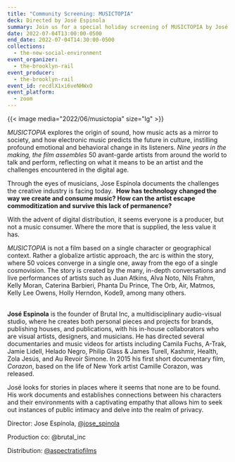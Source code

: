 ```yaml
---
title: "Community Screening: MUSICTOPIA"
deck: Directed by José Espinola
summary: Join us for a special holiday screening of MUSICTOPIA by José Espinola.
date: 2022-07-04T13:00:00-0500
end_date: 2022-07-04T14:30:00-0500
collections:
  - the-new-social-environment
event_organizer:
  - the-brooklyn-rail
event_producer:
  - the-brooklyn-rail
event_id: recdlX1xi6veNHWxO
event_platform:
  - zoom
---
```

{{< image media="2022/06/musictopia" size="lg" >}}

*MUSICTOPIA* explores the origin of sound, how music acts as a mirror to society, and how electronic music predicts the future in culture, instilling profound emotional and behavioral change in its listeners. *Nine years in the making, the film assembles* 50 avant-garde artists from around the world to talk and perform, reflecting on what it means to be an artist and the challenges encountered in the digital age.

Through the eyes of musicians, Jose Espínola documents the challenges the creative industry is facing today.  **How has technology changed the way we create and consume music? How can the artist escape commoditization and survive this lack of permanence?**

With the advent of digital distribution, it seems everyone is a producer, but not a music consumer. Where the more that is supplied, the less value it has.

*MUSICTOPIA* is not a film based on a single character or geographical context. Rather a globalize artistic approach, the arc is within the story, where 50 voices converge in a single one, away from the ego of a single cosmovision. The story is created by the many, in-depth conversations and live performances of artists such as Juan Atkins, Alva Noto, Nils Frahm, Kelly Moran, Caterina Barbieri, Phanta Du Prince, The Orb, Air, Matmos, Kelly Lee Owens, Holly Herndon, Kode9, among many others.

\
**José Espinola** is the founder of Brutal Inc, a multidisciplinary audio-visual studio, where he creates both personal pieces and projects for brands, publishing houses, and publications, with his in-house collaborators who are visual artists, designers, and musicians. He has directed several documentaries and music videos for artists including Camila Fuchs, A-Trak, Jamie Lidell, Helado Negro, Philip Glass & James Turell, Kashmir, Health, Zola Jesús, and Au Revoir Simone. In 2015 his first short documentary film, *Corazon*, based on the life of New York artist Camille Corazon, was released.

José looks for stories in places where it seems that none are to be found. His work documents and establishes connections between his characters and their environments with a captivating empathy that allows him to seek out instances of public intimacy and delve into the realm of privacy.

Director: Jose Espínola, [@jose_spinola](https://www.instagram.com/jose_spinola/?hl=en)

Production co: @brutal_inc

Distribution: [@​aspectratiofilms](<>)